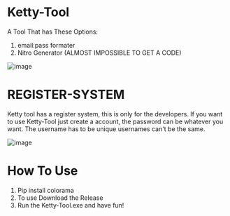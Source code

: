 # Ketty-Tool
A Tool That has These Options:
1. email:pass formater
2. Nitro Generator (ALMOST IMPOSSIBLE TO GET A CODE)

![image](https://github.com/SzutiDC/Ketty-Tool/assets/103313009/a3802448-217d-4b6d-8b83-efc3cedea1d8)


# REGISTER-SYSTEM
Ketty tool has a register system, this is only for the developers.
If you want to use Ketty-Tool just create a account, the password can be whatever you want.
The username has to be unique usernames can't be the same.

![image](https://github.com/SzutiDC/Ketty-Tool/assets/103313009/173da6c3-804f-4972-b046-3a6e85b0963f)


# How To Use
1. Pip install colorama
2. To use Download the Release
3. Run the Ketty-Tool.exe and have fun!
